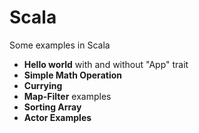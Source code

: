 # Scala
Some examples in Scala

* **Hello world** with and without "App" trait 
* **Simple Math Operation**
* **Currying**
* **Map-Filter** examples
* **Sorting Array**
* **Actor Examples**